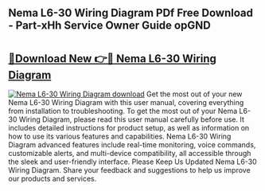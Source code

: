 ## Nema L6-30 Wiring Diagram PDf Free Download - Part-xHh Service Owner Guide opGND

# <h2><a href="http://dfssz8.blite.top/?on=Nema+L6-30+Wiring+Diagram">🔗Download New 👉🔴 Nema L6-30 Wiring Diagram</a></h2>

[![Nema L6-30 Wiring Diagram download](https://i.imgur.com/lujVjoI.png)](http://dfssz8.blite.top/?on=Nema+L6-30+Wiring+Diagram)
Get the most out of your new Nema L6-30 Wiring Diagram with this user manual, covering everything from installation to troubleshooting. To get the most out of your Nema L6-30 Wiring Diagram, please read this user manual carefully before use. It includes detailed instructions for product setup, as well as information on how to use its various features and capabilities. Nema L6-30 Wiring Diagram advanced features include real-time monitoring, voice commands, customizable alerts, and multi-device compatibility, all accessible through the sleek and user-friendly interface. Please Keep Us Updated Nema L6-30 Wiring Diagram. Share your feedback and suggestions to help us improve our products and services.
